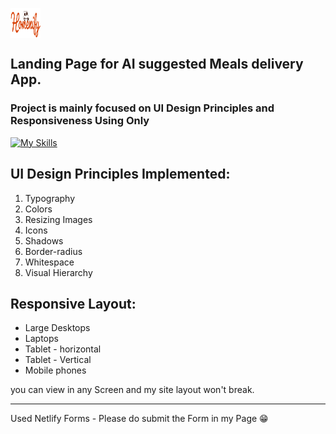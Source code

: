<a href="https://dilliwebdevproject01.netlify.app"><img src="/img/Homenify_transparent.png" align="center" height="48" width="48" ></a>

## Landing Page for AI suggested Meals delivery App.

### Project is mainly focused on UI Design Principles and Responsiveness Using Only

[![My Skills](https://skillicons.dev/icons?i=html,css,js)](https://skillicons.dev) <br>


## UI Design Principles Implemented:

1. Typography
2. Colors
3. Resizing Images
4. Icons
5. Shadows
6. Border-radius
7. Whitespace
8. Visual Hierarchy

## Responsive Layout:

- Large Desktops
- Laptops
- Tablet - horizontal
- Tablet - Vertical
- Mobile phones

you can view in any Screen and my site layout won't break.
**********************************************************
Used Netlify Forms - Please do submit the Form in my Page 😁
